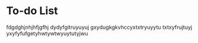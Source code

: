 # To-do List
fdgdghjnhjhfjgfhj
dydyfgitruyuyuj
gxydugkgkvhccyxtxtryuyytu
txtxyfrujtuyj
yxyfyfufgetyhwtywtwyuytutyjwu
